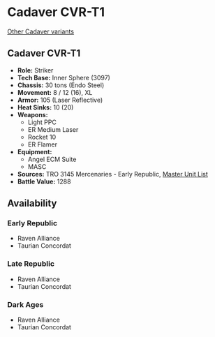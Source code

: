 # Cadaver CVR-T1

[Other Cadaver variants](../cadaver.md)

## Cadaver CVR-T1
- **Role:** Striker
- **Tech Base:** Inner Sphere (3097)
- **Chassis:** 30 tons (Endo Steel)
- **Movement:** 8 / 12 (16), XL
- **Armor:** 105 (Laser Reflective)
- **Heat Sinks:** 10 (20)
- **Weapons:**
  - Light PPC
  - ER Medium Laser
  - Rocket 10
  - ER Flamer
- **Equipment:**
  - Angel ECM Suite
  - MASC
- **Sources:** TRO 3145 Mercenaries - Early Republic, [Master Unit List](http://masterunitlist.info/Unit/Details/6551/cadaver-cvr-t1)
- **Battle Value:** 1288

## Availability

### Early Republic
- Raven Alliance
- Taurian Concordat

### Late Republic
- Raven Alliance
- Taurian Concordat

### Dark Ages
- Raven Alliance
- Taurian Concordat

